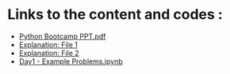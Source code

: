 # Links to the content and codes :
- [Python Bootcamp PPT.pdf](https://github.com/Hack-Club-SIT/Python-Bootcamp/blob/main/Day%20-%201/Python%20Bootcamp%20PPT.pdf)
- [Explanation: File 1](bootcamp_day1_file1.py)
- [Explanation: File 2](bootcamp_day1_file2.py)
- [Day1 - Example Problems.ipynb](https://github.com/Hack-Club-SIT/Python-Bootcamp/blob/main/Day%20-%201/Day1%20-%20Example%20Problems.ipynb)
